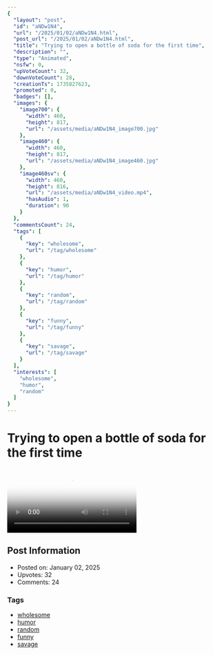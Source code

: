 ```yaml
---
{
  "layout": "post",
  "id": "aNDw1N4",
  "url": "/2025/01/02/aNDw1N4.html",
  "post_url": "/2025/01/02/aNDw1N4.html",
  "title": "Trying to open a bottle of soda for the first time",
  "description": "",
  "type": "Animated",
  "nsfw": 0,
  "upVoteCount": 32,
  "downVoteCount": 28,
  "creationTs": 1735827623,
  "promoted": 0,
  "badges": [],
  "images": {
    "image700": {
      "width": 460,
      "height": 817,
      "url": "/assets/media/aNDw1N4_image700.jpg"
    },
    "image460": {
      "width": 460,
      "height": 817,
      "url": "/assets/media/aNDw1N4_image460.jpg"
    },
    "image460sv": {
      "width": 460,
      "height": 816,
      "url": "/assets/media/aNDw1N4_video.mp4",
      "hasAudio": 1,
      "duration": 90
    }
  },
  "commentsCount": 24,
  "tags": [
    {
      "key": "wholesome",
      "url": "/tag/wholesome"
    },
    {
      "key": "humor",
      "url": "/tag/humor"
    },
    {
      "key": "random",
      "url": "/tag/random"
    },
    {
      "key": "funny",
      "url": "/tag/funny"
    },
    {
      "key": "savage",
      "url": "/tag/savage"
    }
  ],
  "interests": [
    "wholesome",
    "humor",
    "random"
  ]
}
---
```


# Trying to open a bottle of soda for the first time

<video controls playsinline loop poster="/assets/media/aNDw1N4_image460.jpg">
  <source src="/assets/media/aNDw1N4_video.mp4" type="video/mp4">
  Your browser does not support the video tag.
</video>

## Post Information

- Posted on: January 02, 2025
- Upvotes: 32
- Comments: 24

### Tags

- [wholesome](/tag/wholesome)
- [humor](/tag/humor)
- [random](/tag/random)
- [funny](/tag/funny)
- [savage](/tag/savage)
